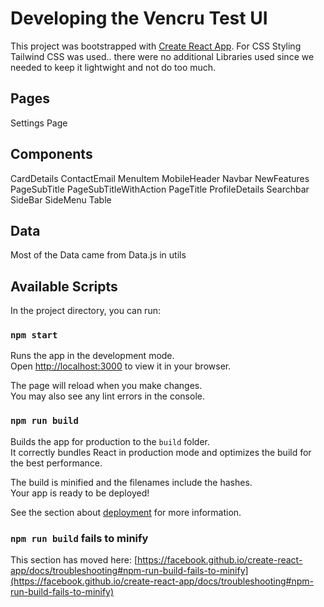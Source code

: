 # Developing the Vencru Test UI

This project was bootstrapped with [Create React App](https://github.com/facebook/create-react-app).
For CSS Styling Tailwind CSS was used.. there were no additional Libraries used since we needed to keep it lightwight and not do too much.

## Pages

Settings Page

## Components

CardDetails
ContactEmail
MenuItem
MobileHeader
Navbar
NewFeatures
PageSubTitle
PageSubTitleWithAction
PageTitle
ProfileDetails
Searchbar
SideBar
SideMenu
Table

## Data

Most of the Data came from Data.js in utils

## Available Scripts

In the project directory, you can run:

### `npm start`

Runs the app in the development mode.\
Open [http://localhost:3000](http://localhost:3000) to view it in your browser.

The page will reload when you make changes.\
You may also see any lint errors in the console.

### `npm run build`

Builds the app for production to the `build` folder.\
It correctly bundles React in production mode and optimizes the build for the best performance.

The build is minified and the filenames include the hashes.\
Your app is ready to be deployed!

See the section about [deployment](https://facebook.github.io/create-react-app/docs/deployment) for more information.

### `npm run build` fails to minify

This section has moved here: [https://facebook.github.io/create-react-app/docs/troubleshooting#npm-run-build-fails-to-minify](https://facebook.github.io/create-react-app/docs/troubleshooting#npm-run-build-fails-to-minify)
